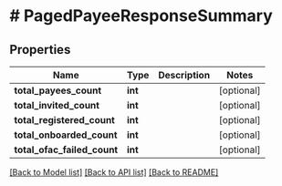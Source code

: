 # # PagedPayeeResponseSummary

## Properties

Name | Type | Description | Notes
------------ | ------------- | ------------- | -------------
**total_payees_count** | **int** |  | [optional]
**total_invited_count** | **int** |  | [optional]
**total_registered_count** | **int** |  | [optional]
**total_onboarded_count** | **int** |  | [optional]
**total_ofac_failed_count** | **int** |  | [optional]

[[Back to Model list]](../../README.md#models) [[Back to API list]](../../README.md#endpoints) [[Back to README]](../../README.md)
